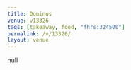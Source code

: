 ```yaml
---
title: Dominos
venue: v13326
tags: [takeaway, food, "fhrs:324500"]
permalink: /v/13326/
layout: venue
---
```

null